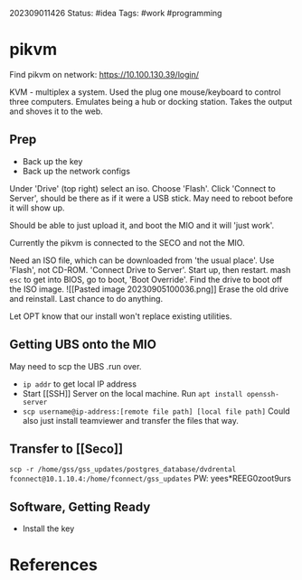 202309011426
Status: #idea
Tags: #work #programming 

# pikvm
Find pikvm on network: https://10.100.130.39/login/


KVM - multiplex a system. Used the plug one mouse/keyboard to control three computers. Emulates being a hub or docking station. Takes the output and shoves it to the web.

## Prep
- Back up the key
- Back up the network configs


Under 'Drive' (top right) select an iso. Choose 'Flash'. Click 'Connect to Server', should be there as if it were a USB stick. May need to reboot before it will show up.

Should be able to just upload it, and boot the MIO and it will 'just work'. 

Currently the pikvm is connected to the SECO and not the MIO. 

Need an ISO file, which can be downloaded from 'the usual place'. Use 'Flash', not CD-ROM. 'Connect Drive to Server'. Start up, then restart. mash `esc` to get into BIOS, go to boot, 'Boot Override'. Find the drive to boot off the ISO image.
![[Pasted image 20230905100036.png]]
Erase the old drive and reinstall. Last chance to do anything.

Let OPT know that our install won't replace existing utilities.

## Getting UBS onto the MIO
May need to scp the UBS .run over.
- `ip addr` to get local IP address
- Start [[SSH]] Server on the local machine. Run `apt install openssh-server`
- `scp username@ip-address:[remote file path] [local file path]`
Could also just install teamviewer and transfer the files that way.

## Transfer to [[Seco]]
`scp -r /home/gss/gss_updates/postgres_database/dvdrental fconnect@10.1.10.4:/home/fconnect/gss_updates` 
PW: yees*REEG0zoot9urs

## Software, Getting Ready
- Install the key

# References

